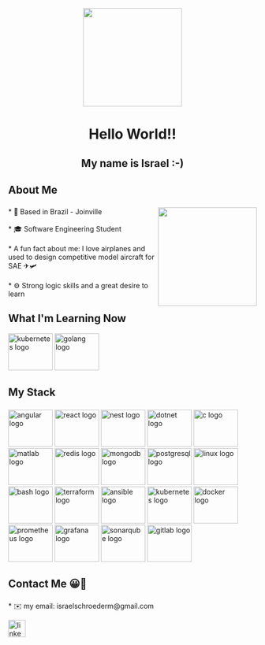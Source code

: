 <div align="center">
  <img height="200" src="https://images-wixmp-ed30a86b8c4ca887773594c2.wixmp.com/f/4579ee4a-1fea-4e31-bfb0-b98a73dd982c/de2sszx-50b19d7b-19fd-42f5-8c03-dcea26d0ef0f.gif?token=eyJ0eXAiOiJKV1QiLCJhbGciOiJIUzI1NiJ9.eyJzdWIiOiJ1cm46YXBwOjdlMGQxODg5ODIyNjQzNzNhNWYwZDQxNWVhMGQyNmUwIiwiaXNzIjoidXJuOmFwcDo3ZTBkMTg4OTgyMjY0MzczYTVmMGQ0MTVlYTBkMjZlMCIsIm9iaiI6W1t7InBhdGgiOiJcL2ZcLzQ1NzllZTRhLTFmZWEtNGUzMS1iZmIwLWI5OGE3M2RkOTgyY1wvZGUyc3N6eC01MGIxOWQ3Yi0xOWZkLTQyZjUtOGMwMy1kY2VhMjZkMGVmMGYuZ2lmIn1dXSwiYXVkIjpbInVybjpzZXJ2aWNlOmZpbGUuZG93bmxvYWQiXX0.pGWNIn-072dXsj3rP5vGpWsuyXuDhqkc793yA4mvWhk"  />
</div>

###
<h1 align="center">Hello World!!</h1>
<h2 align="center">My name is Israel :-)</h2>

###
<h2 align="left">About Me</h2>

###

<img align="right" height="200" src="https://media3.giphy.com/media/zOvBKUUEERdNm/giphy.gif?cid=ecf05e47htxxo29360v5iow91pvq0n5g4cvic8y7vmq2di41&rid=giphy.gif&ct=g"  />

###

<p align="left">* 📍 Based in Brazil - Joinville<br><br>* 🎓 Software Engineering Student<br><br>* A fun fact about me: I love airplanes and used to design competitive model aircraft for SAE ✈🛩<br><br>* ⚙ Strong logic skills and a great desire to learn</p>

###

<h2 align="left">What I'm Learning Now</h2>

<div align="left">
  <img src="https://cdn.jsdelivr.net/gh/devicons/devicon/icons/kubernetes/kubernetes-plain.svg" height="75" width="90" alt="kubernetes logo"  />
  <img src="https://cdn.jsdelivr.net/gh/devicons/devicon/icons/go/go-original.svg" height="75" width="90" alt="golang logo"  />
</div>

###

<h2 align="left">My Stack</h2>

###

<div align="left">
  <img src="https://cdn.jsdelivr.net/gh/devicons/devicon@latest/icons/angular/angular-original.svg" height="75" width="90" alt="angular logo"  />
  <img src="https://cdn.jsdelivr.net/gh/devicons/devicon@latest/icons/react/react-original.svg" height="75" width="90" alt="react logo"  />
  <img src="https://cdn.jsdelivr.net/gh/devicons/devicon@latest/icons/nestjs/nestjs-original.svg" height="75" width="90" alt="nest logo"  />
  <img src="https://cdn.jsdelivr.net/gh/devicons/devicon@latest/icons/dotnetcore/dotnetcore-original.svg" height="75" width="90" alt="dotnet logo"  />
  <img src="https://cdn.jsdelivr.net/gh/devicons/devicon/icons/c/c-original.svg" height="75" width="90" alt="c logo"  />
  <img src="https://cdn.jsdelivr.net/gh/devicons/devicon/icons/matlab/matlab-original.svg" height="75" width="90" alt="matlab logo"  />
  <img src="https://cdn.jsdelivr.net/gh/devicons/devicon@latest/icons/redis/redis-original.svg" height="75" width="90" alt="redis logo"  />
  <img src="https://cdn.jsdelivr.net/gh/devicons/devicon@latest/icons/mongodb/mongodb-original.svg" height="75" width="90" alt="mongodb logo"  />
  <img src="https://cdn.jsdelivr.net/gh/devicons/devicon@latest/icons/postgresql/postgresql-original.svg" height="75" width="90" alt="postgresql logo"  />
  <img src="https://cdn.jsdelivr.net/gh/devicons/devicon/icons/linux/linux-original.svg" height="75" width="90" alt="linux logo"  />
  <img src="https://cdn.jsdelivr.net/gh/devicons/devicon@latest/icons/bash/bash-original.svg" height="75" width="90" alt="bash logo"  />
  <img src="https://cdn.jsdelivr.net/gh/devicons/devicon@latest/icons/terraform/terraform-original.svg" height="75" width="90" alt="terraform logo"  />
  <img src="https://cdn.jsdelivr.net/gh/devicons/devicon@latest/icons/ansible/ansible-original.svg" height="75" width="90" alt="ansible logo"  />
  <img src="https://cdn.jsdelivr.net/gh/devicons/devicon@latest/icons/kubernetes/kubernetes-original.svg" height="75" width="90" alt="kubernetes logo"  />
  <img src="https://cdn.jsdelivr.net/gh/devicons/devicon@latest/icons/docker/docker-original.svg" height="75" width="90" alt="docker logo"  />
  <img src="https://cdn.jsdelivr.net/gh/devicons/devicon@latest/icons/prometheus/prometheus-original.svg" height="75" width="90" alt="prometheus logo"  />
  <img src="https://cdn.jsdelivr.net/gh/devicons/devicon@latest/icons/grafana/grafana-original.svg" height="75" width="90" alt="grafana logo"  />
  <img src="https://cdn.jsdelivr.net/gh/devicons/devicon@latest/icons/sonarqube/sonarqube-original-wordmark.svg" height="75" width="90" alt="sonarqube logo"  />
  <img src="https://cdn.jsdelivr.net/gh/devicons/devicon@latest/icons/gitlab/gitlab-original.svg" height="75" width="90" alt="gitlab logo"  />
</div>

###

<h2 align="left">Contact Me 😀📲</h2>

###

<p align="left">* ✉️ my email: israelschroederm@gmail.com<br></p>

<div align="left">
  <a href="https://www.linkedin.com/in/israel-schroeder/" target="_blank">
    <img src="https://img.shields.io/static/v1?message=LinkedIn&logo=linkedin&label=&color=0077B5&logoColor=white&labelColor=&style=for-the-badge" height="35" alt="linkedin logo"  />
  </a>
</div>
